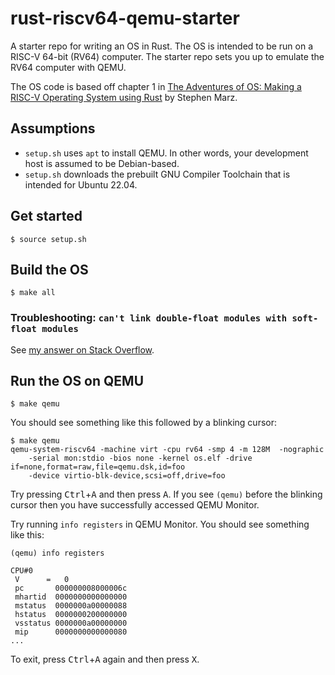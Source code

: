 # rust-riscv64-qemu-starter

A starter repo for writing an OS in Rust. The OS is intended to be run on a
RISC-V 64-bit (RV64) computer. The starter repo sets you up to emulate the
RV64 computer with QEMU.

[osblog]: https://osblog.stephenmarz.com/index.html

The OS code is based off chapter 1 in [The Adventures of OS: Making a RISC-V
Operating System using Rust][osblog] by Stephen Marz.

## Assumptions

* `setup.sh` uses `apt` to install QEMU. In other words, your development
  host is assumed to be Debian-based.
* `setup.sh` downloads the prebuilt GNU Compiler Toolchain that is intended
  for Ubuntu 22.04.

## Get started

```
$ source setup.sh
```

## Build the OS

```
$ make all
```

### Troubleshooting: `can't link double-float modules with soft-float modules`

[my answer on Stack Overflow]: https://stackoverflow.com/a/75652961/1669860

See [my answer on Stack Overflow].

## Run the OS on QEMU

```
$ make qemu
```

You should see something like this followed by a blinking cursor:

```
$ make qemu
qemu-system-riscv64 -machine virt -cpu rv64 -smp 4 -m 128M  -nographic
    -serial mon:stdio -bios none -kernel os.elf -drive if=none,format=raw,file=qemu.dsk,id=foo
    -device virtio-blk-device,scsi=off,drive=foo
```

Try pressing <kbd>Ctrl</kbd>+<kbd>A</kbd> and then press <kbd>A</kbd>. If you
see `(qemu)` before the blinking cursor then you have successfully accessed
QEMU Monitor.

Try running `info registers` in QEMU Monitor. You should see something like
this:

```
(qemu) info registers

CPU#0
 V      =   0
 pc       000000008000006c
 mhartid  0000000000000000
 mstatus  0000000a00000088
 hstatus  0000000200000000
 vsstatus 0000000a00000000
 mip      0000000000000080
...
```

To exit, press <kbd>Ctrl</kbd>+<kbd>A</kbd> again and then press <kbd>X</kbd>.
